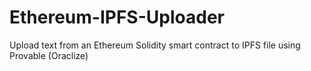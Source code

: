 # Ethereum-IPFS-Uploader
Upload text from an Ethereum Solidity smart contract to IPFS file using Provable (Oraclize)
